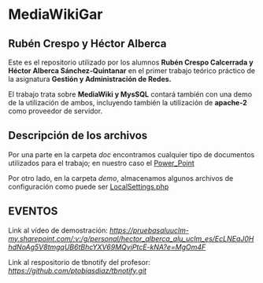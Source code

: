 # MediaWikiGar

## Rubén Crespo y Héctor Alberca 

Este es el repositorio utilizado por los alumnos **Rubén Crespo Calcerrada y Héctor Alberca Sánchez-Quintanar** en el primer trabajo teórico práctico de la asignatura **Gestión y Administración de Redes.**

El trabajo trata sobre **MediaWiki y MysSQL** contará también con una demo de la utilización de ambos, incluyendo también la utilización 
de **apache-2** como proveedor de servidor.

## Descripción de los archivos

Por una parte en la carpeta *doc* encontramos cualquier tipo de documentos utilizados para el trabajo; en nuestro caso el [Power_Point](doc/MediaWiki_PPT.pptx) 

Por otro lado, en la carpeta *demo*, almacenamos algunos archivos de configuración como puede ser [LocalSettings.php](demo/site_config/LocalSettings.php) 

## EVENTOS

Link al vídeo de demostración: *https://pruebasaluuclm-my.sharepoint.com/:v:/g/personal/hector_alberca_alu_uclm_es/EcLNEaJ0HhdNoAg5V8tmgqUB6tBhcYXV69MQvjPtcE-kNA?e=MgOm4F*

Link al respositorio de tbnotify del profesor: *https://github.com/ptobiasdiaz/tbnotify.git*